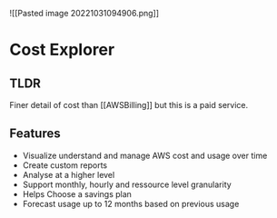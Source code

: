 ![[Pasted image 20221031094906.png]]
# Cost Explorer


## TLDR 
Finer detail of cost than [[AWSBilling]] but this is a paid service. 

## Features
- Visualize understand and manage AWS cost and usage over time
- Create custom reports
- Analyse at a higher level
- Support monthly, hourly and ressource level granularity
- Helps Choose a savings plan
- Forecast usage up to 12 months based on previous usage